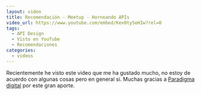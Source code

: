 ```yaml
---
layout: video
title: Recomendación - Meetup - Horneando APIs
video_url: https://www.youtube.com/embed/Kex0ty5eHIw?rel=0
tags:
  - API Design
  - Visto en YouTube
  - Recomendaciones
categories:
  - videos
---
```


Recientemente he visto este video que me ha gustado mucho, no estoy de acuerdo con algunas cosas pero en general si. Muchas gracias a [Paradigma digital](https://www.paradigmadigital.com) por este gran aporte.
